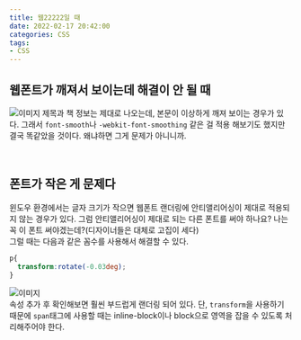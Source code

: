 ```yaml
---
title: 웹22222일 때   
date: 2022-02-17 20:42:00
categories: CSS 
tags:
- CSS
---
```


## 웹폰트가 깨져서 보이는데 해결이 안 될 때     
![이미지](https://i.imgur.com/BDTX58j.png)
제목과 책 정보는 제대로 나오는데, 본문이 이상하게 깨져 보이는 경우가 있다. 그래서 `font-smooth`나 `-webkit-font-smoothing` 같은 걸 적용 해보기도 했지만 결국 똑같았을 것이다. 왜냐하면 그게 문제가 아니니까. 

<br/>

## 폰트가 작은 게 문제다  
윈도우 환경에서는 글자 크기가 작으면 웹폰트 랜더링에 안티앨리어싱이 제대로 적용되지 않는 경우가 있다. 그럼 안티앨리어싱이 제대로 되는 다른 폰트를 써야 하나요? 나는 꼭 이 폰트 써야겠는데?(디자이너들은 대체로 고집이 세다)  
그럴 때는 다음과 같은 꼼수를 사용해서 해결할 수 있다. 

```css  
p{ 
  transform:rotate(-0.03deg);  
}
```  
![이미지](https://i.imgur.com/FVstNQA.png)  
속성 추가 후 확인해보면 훨씬 부드럽게 랜더링 되어 있다. 단, `transform`을 사용하기 때문에 `span`태그에 사용할 때는 inline-block이나 block으로 영역을 잡을 수 있도록 처리해주어야 한다. 

